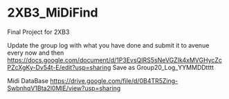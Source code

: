 # 2XB3_MiDiFind
Final Project for 2XB3

Update the group log with what you have done and submit it to avenue every now and then
https://docs.google.com/document/d/1P3EvsQIRS5sNeVGZIk4xMVGHycZcPZcXgKy-Dv54t-E/edit?usp=sharing
Save as Group20_Log_YYMMDDtttt

Midi DataBase
https://drive.google.com/file/d/0B4TR5Zing-SwbnhqV1Bta2l0MlE/view?usp=sharing

